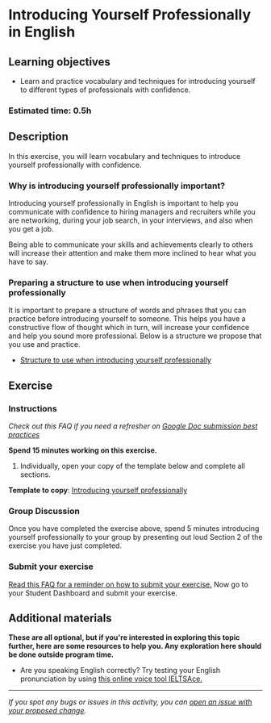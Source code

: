 # Introducing Yourself Professionally in English

## Learning objectives

- Learn and practice vocabulary and techniques for introducing yourself to different types of professionals with confidence.

### Estimated time: 0.5h

## Description

In this exercise, you will learn vocabulary and techniques to introduce yourself professionally with confidence.

### Why is introducing yourself professionally important?

Introducing yourself professionally in English is important to help you communicate with confidence to hiring managers and recruiters while you are networking, during your job search, in your interviews, and also when you get a job.

Being able to communicate your skills and achievements clearly to others will increase their attention and make them more inclined to hear what you have to say.

### Preparing a structure to use when introducing yourself professionally

It is important to prepare a structure of words and phrases that you can practice before introducing yourself to someone. This helps you have a constructive flow of thought which in turn, will increase your confidence and help you sound more professional. Below is a structure we propose that you use and practice.

- [Structure to use when introducing yourself professionally](structure-to-use-when-introducing-yourself-professionally.md)

## Exercise

### Instructions

*Check out this FAQ if you need a refresher on [Google Doc submission best practices](https://microverse.zendesk.com/hc/en-us/articles/360063156813)*

**Spend 15 minutes working on this exercise.**

1. Individually, open your copy of the template below and complete all sections.

**Template to copy**: [Introducing yourself professionally](https://docs.google.com/document/d/16q_LE-YTyRML56q5sGt5fpOdgyMCep2223IDZkW8is8/edit#)

### Group Discussion

Once you have completed the exercise above, spend 5 minutes introducing yourself professionally to your group by presenting out loud Section 2 of the exercise you have just completed.

### Submit your exercise

[Read this FAQ for a reminder on how to submit your exercise.](https://microverse.zendesk.com/hc/en-us/articles/360061344234) Now go to your Student Dashboard and submit your exercise.

## Additional materials

**These are all optional, but if you're interested in exploring this topic further, here are some resources to help you. Any exploration here should be done outside program time.**

- Are you speaking English correctly? Try testing your English pronunciation by using [this online voice tool IELTSAce.](https://ieltsace.com/s/ielts/anytext)


------

_If you spot any bugs or issues in this activity, you can [open an issue with your proposed change](https://github.com/microverseinc/curriculum-transversal-skills/blob/main/git-github/articles/open_issue.md)._
